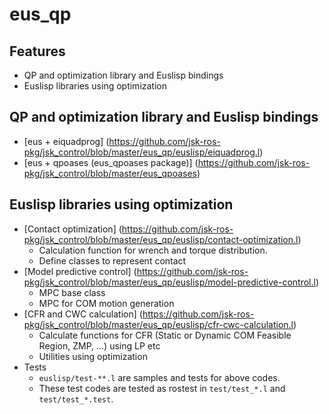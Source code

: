 eus_qp
=====================

## Features
  * QP and optimization library and Euslisp bindings
  * Euslisp libraries using optimization

## QP and optimization library and Euslisp bindings
  * [eus + eiquadprog] (https://github.com/jsk-ros-pkg/jsk_control/blob/master/eus_qp/euslisp/eiquadprog.l)
  * [eus + qpoases (eus_qpoases package)] (https://github.com/jsk-ros-pkg/jsk_control/blob/master/eus_qpoases)

## Euslisp libraries using optimization
  * [Contact optimization] (https://github.com/jsk-ros-pkg/jsk_control/blob/master/eus_qp/euslisp/contact-optimization.l)  
      * Calculation function for wrench and torque distribution.
      * Define classes to represent contact
  * [Model predictive control] (https://github.com/jsk-ros-pkg/jsk_control/blob/master/eus_qp/euslisp/model-predictive-control.l)
      * MPC base class
      * MPC for COM motion generation
  * [CFR and CWC calculation] (https://github.com/jsk-ros-pkg/jsk_control/blob/master/eus_qp/euslisp/cfr-cwc-calculation.l)
      * Calculate functions for CFR (Static or Dynamic COM Feasible Region, ZMP, ...) using LP etc
      * Utilities using optimization
  * Tests
      * `euslisp/test-**.l` are samples and tests for above codes.
      * These test codes are tested as rostest in `test/test_*.l` and `test/test_*.test`.

